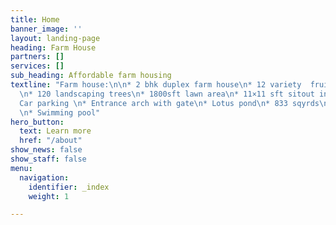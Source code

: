 ```yaml
---
title: Home
banner_image: ''
layout: landing-page
heading: Farm House
partners: []
services: []
sub_heading: Affordable farm housing
textline: "Farm house:\n\n* 2 bhk duplex farm house\n* 12 variety  fruit bearing trees
  \n* 120 landscaping trees\n* 1800sft lawn area\n* 11×11 sft sitout in garden \n*
  Car parking \n* Entrance arch with gate\n* Lotus pond\n* 833 sqyrds\n* 24×7 Security
  \n* Swimming pool"
hero_button:
  text: Learn more
  href: "/about"
show_news: false
show_staff: false
menu:
  navigation:
    identifier: _index
    weight: 1

---
```

